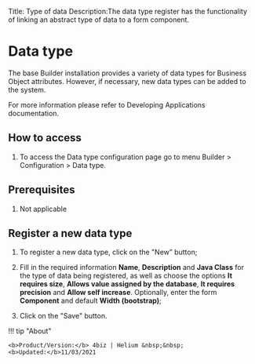 Title: Type of data
Description:The data type register has the functionality of linking an abstract type of data to a form component.  
# Data type  

The base Builder installation provides a variety of data types for Business Object attributes. However, if necessary, new data types can be added to the system.

For more information please refer to Developing Applications documentation.
 
## How to access  

1.	To access the Data type configuration page go to menu Builder > Configuration > Data type.

## Prerequisites

1. Not applicable  
 
## Register a new data type

1.	To register a new data type, click on the "New” button;

2.	Fill in the required information **Name**, **Description** and **Java Class** for the type of data being registered, as well as choose the options **It requires size**, **Allows value assigned by the database**, **It requires** **precision** and **Allow self increase**. Optionally, enter the form **Component** and default **Width (bootstrap)**;

3.	Click on the "Save" button.


!!! tip "About"

    <b>Product/Version:</b> 4biz | Helium &nbsp;&nbsp;
    <b>Updated:</b>11/03/2021
